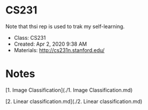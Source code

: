 # CS231

Note that thsi rep is used to trak my self-learning.

- Class: CS231
- Created: Apr 2, 2020 9:38 AM
- Materials: http://cs231n.stanford.edu/

# Notes

[1. Image Classification](./1. Image Classification.md)

[2. Linear classification.md](./2. Linear classification.md)

